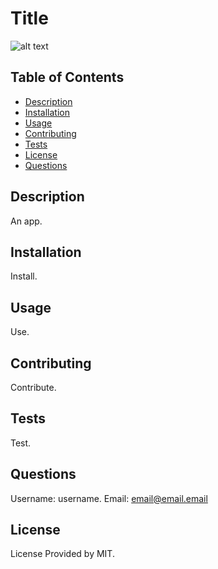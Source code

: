 # Title
![alt text](https://img.shields.io/static/v1?label=License&message=MIT&color=green)
## Table of Contents

* [Description](#description)
* [Installation](#installation)
* [Usage](#usage)
* [Contributing](#contributing)
* [Tests](#tests)
* [License](#license)
* [Questions](#questions)


## Description
An app.
## Installation
Install.
## Usage
Use.
## Contributing
Contribute.
## Tests
Test.
## Questions
Username: username.
Email: email@email.email
## License
License Provided by MIT.



